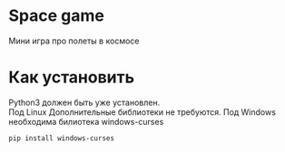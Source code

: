 # Space game
Мини игра про полеты в космосе

# Как установить
Python3 должен быть уже установлен.  
Под Linux Дополнительные библиотеки не требуются.
Под Windows необходима билиотека windows-curses
```commandline
pip install windows-curses
```

